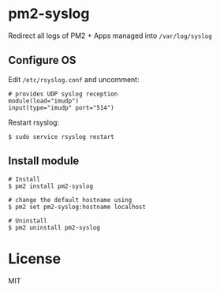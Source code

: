 # pm2-syslog

Redirect all logs of PM2 + Apps managed into `/var/log/syslog`

## Configure OS

Edit `/etc/rsyslog.conf` and uncomment:

```
# provides UDP syslog reception
module(load="imudp")
input(type="imudp" port="514")
```

Restart rsyslog:

```
$ sudo service rsyslog restart
```

## Install module

```
# Install
$ pm2 install pm2-syslog

# change the default hostname using
$ pm2 set pm2-syslog:hostname localhost

# Uninstall
$ pm2 uninstall pm2-syslog
```

# License

MIT
